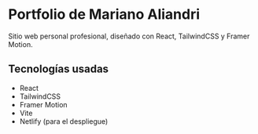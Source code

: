 # Portfolio de Mariano Aliandri

Sitio web personal profesional, diseñado con React, TailwindCSS y Framer Motion.

## Tecnologías usadas

- React
- TailwindCSS
- Framer Motion
- Vite
- Netlify (para el despliegue)
